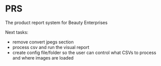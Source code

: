 # PRS

The product report system for Beauty Enterprises

Next tasks:
- remove convert jpegs section
- process csv and run the visual report
- create config file/folder so the user can control what CSVs to process and where images are loaded

